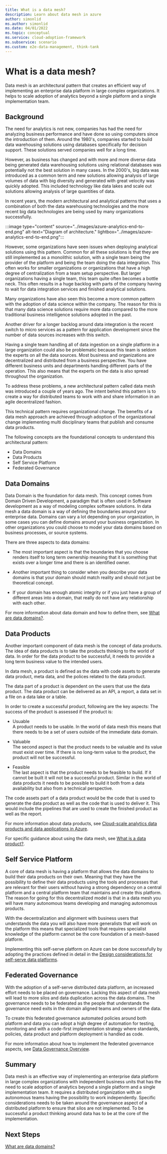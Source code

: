 ```yaml
---
title: What is a data mesh?
description: Learn about data mesh in azure
author: simonlid
ms.author: simonlid
ms.date: 04/01/2022
ms.topic: conceptual
ms.service: cloud-adoption-framework
ms.subservice: scenario
ms.custom: e2e-data-management, think-tank
---
```


# What is a data mesh?

Data mesh is an architectural pattern that creates an efficient way of implementing an enterprise data platform in large complex organizations. It helps to scale adoption of analytics beyond a single platform and a single implementation team.

## Background

The need for analytics is not new, companies has had the need for analyzing business performance and have done so using computers since the introduction of them. Around the 1980's, companies started to build data warehousing solutions using databases specifically for decision support. These solutions served companies well for a long time.

However, as business has changed and with more and more diverse data being generated data warehousing solutions using relational databases was potentially not the best solution in many cases. In the 2000's, big data was introduced as a common term and new solutions allowing analysis of large volumes of data with big diversity and generated with great velocity was quickly adopted. This included technology like data lakes and scale out solutions allowing analysis of large quantities of data.

In recent years, the modern architectural and analytical patterns that uses a combination of both the data warehousing technologies and the more recent big data technologies are being used by many organizations successfully.

:::image type="content" source="../images/azure-analytics-end-to-end.png" alt-text="Diagram of architecture." lightbox="../images/azure-analytics-end-to-end.png":::

However, some organizations have seen issues when deploying analytical solutions using this pattern. Common for all these solutions is that they are still implemented as a monolithic solution, with a single team being the provider of the platform and being the team doing the data integration. This often works for smaller organizations or organizations that have a high degree of centralization from a team setup perspective. But larger organizations having a single team, this team quite often becomes a bottle neck. This often results in a huge backlog with parts of the company having to wait for data integration services and finished analytical solutions.

Many organizations have also seen this become a more common pattern with the adoption of data science within the company. The reason for this is that many data science solutions require more data compared to the more traditional business intelligence solutions adopted in the past.

Another driver for a longer backlog around data integration is the recent switch to micro services as a pattern for application development since the number of data sources increases with this switch.

Having a single team handling all of data ingestion on a single platform in a large organization could also be problematic because this team is seldom the experts on all the data sources. Most business and organizations are decentralized and distributed from a business perspective. You have different business units and departments handling different parts of the operation. This also means that the experts on the data is also spread throughout the organization.  

To address these problems, a new architectural pattern called data mesh was introduced a couple of years ago. The intent behind this pattern is to create a way for distributed teams to work with and share information in an agile decentralized fashion.

This technical pattern requires organizational change. The benefits of a data mesh approach are achieved through adoption of the organizational change implementing multi disciplinary teams that publish and consume data products.

The following concepts are the foundational concepts to understand this architectural pattern:

* Data Domains
* Data Products
* Self Service Platform
* Federated Governance

## Data Domains

Data Domain is the foundation for data mesh. This concept  comes from Domain Driven Development, a paradigm that is often used in Software development as a way of modeling complex software solutions. In data mesh a data domain is a way of defining the boundaries around your enterprise data. Domains can vary a lot depending on your organization, in some cases you can define domains around your business organization. In other organizations you could choose to model your data domains based on business processes, or source systems.

There are three aspects to data domains:

- The most important aspect is that the boundaries that you choose renders itself to long term ownership meaning that it is something that exists over a longer time and there is an identified owner.

- Another important thing to consider when you describe your data domains is that your domain should match reality and should not just be theoretical concept.

- If your domain has enough atomic integrity or if you just have a group of different areas into a domain, that really do not have any relationship with each other.

For more information about data domain and how to define them, see [What are data domains?](data-domains.md).

## Data Products

Another important component of data mesh is the concept of data products. The idea of data products is to take the products thinking to the world of data.
In order for the data product to be successful, it needs to provide a long term business value to the intended users.

In data mesh, a product is defined as the data with code assets to generate data product, meta data, and the polices related to the data product.

The data part of a product is dependent on the users that use the data product. The data product can be delivered as an API, a report, a data set in a file on a data lake or a table.

In order to create a successful product, following are the key aspects:
The success of the product is assessed if the product is:

- Usuable\
    A product needs to be usable. In the world of data mesh this means that there needs to be a set of users outside of the immediate data domain.

- Valuable\
    The second aspect is that the product needs to be valuable and its value must exist over time.  If there is no long-term value to the product, the product will not be successful.

- Feasible\
The last aspect is that the product needs to be feasible to build. If it cannot be built it will not be a successful product. Similar in the world of data products it needs to be possible to build it both from a data availability but also from a technical perspective.

The code assets part of a data product would be the code that is used to generate the data product as well as the code that is used to deliver it. This would include the pipelines that are used to create the finished product as well as the report.

For more information about data products, see [Cloud-scale analytics data products and data applications in Azure](data-landing-zone-data-products.md).

For specific guidance about using the data mesh, see [What is a data product?](what-is-data-product.md).

## Self Service Platform

A core of data mesh is having a platform that allows the data domains to build their data products on their own. Meaning that they have the possibility to define their data products using the tools and processes that are relevant for their users without having a strong dependency on a central platform and a central platform team that maintains and create this platform. The reason for going for this decentralized model is that in a data mesh you will have many autonomous teams developing and managing autonomous products.

With the decentralization and alignment with business users that understands the data you will also have more generalists that will work on the platform this means that specialized tools that requires specialist knowledge of the platform cannot be the core foundation of a mesh-based platform.

Implementing this self-serve platform on Azure can be done successfully by adopting the practices defined in detail in the  [Design considerations for self-serve data platforms](self-serve-data-platforms.md).

## Federated Governance

With the adoption of a self-serve distributed data platform, an increased effort needs to be placed on governance. Lacking this aspect of data mesh will lead to more silos and data duplication across the data domains. The governance needs to be federated as the people that understands the governance need exits in the domain aligned teams and owners of the data.

To create this federated governance automated policies around both platform and data you can adopt a high degree of automation for testing, monitoring and with a code-first implementation strategy where standards, policies, data product and platform deployment is handled as code.

For more information about how to implement the federated governance aspects, see [Data Governance Overview](../govern.md).

## Summary

Data mesh is an effective way of implementing an enterprise data platform in large complex organizations with independent business units that has the need to scale adoption of analytics beyond a single platform and a single implementation team. It requires a distributed organization with an autonomous teams having the possibility to work independently. Specific considerations needs to be taken around the governance aspect of a distributed platform to ensure that silos are not implemented. To be successful a product thinking around data has to be at the core of the implementation.

## Next Steps

[What are data domains?](data-domains.md)
